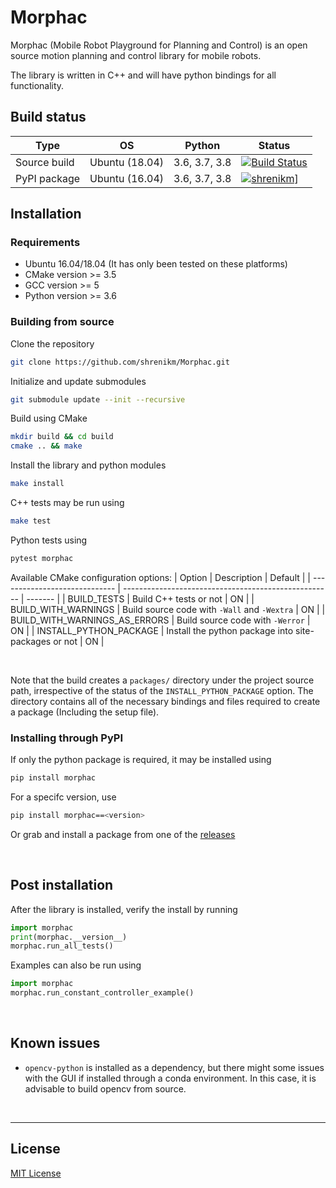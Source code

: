 # Morphac

Morphac (Mobile Robot Playground for Planning and Control) is an open source motion planning and control library for mobile robots.

The library is written in C++ and will have python bindings for all functionality.

## Build status
| Type         | OS             | Python        | Status                                                                                                                                |
| ------------ | -------------- | ------------- | ------------------------------------------------------------------------------------------------------------------------------------- |
| Source build | Ubuntu (18.04) | 3.6, 3.7, 3.8 | [![Build Status](https://travis-ci.com/shrenikm/Morphac.svg?branch=master)](https://travis-ci.com/shrenikm/Morphac)                   |
| PyPI package | Ubuntu (16.04) | 3.6, 3.7, 3.8 | [![shrenikm](https://circleci.com/gh/shrenikm/morphac.svg?style=shield)](https://app.circleci.com/pipelines/github/shrenikm/Morphac)] |



## Installation

### Requirements
* Ubuntu 16.04/18.04 (It has only been tested on these platforms)
* CMake version >= 3.5
* GCC version >= 5
* Python version >= 3.6

### Building from source
Clone the repository
```bash
git clone https://github.com/shrenikm/Morphac.git
```
Initialize and update submodules
```bash
git submodule update --init --recursive
```
Build using CMake
```bash
mkdir build && cd build
cmake .. && make
```
Install the library and python modules
```bash
make install
```
C++ tests may be run using
```bash
make test
```
Python tests using
```bash
pytest morphac
```

Available CMake configuration options:
| Option                        | Description                                          | Default |
| ----------------------------- | ---------------------------------------------------- | ------- |
| BUILD_TESTS                   | Build C++ tests or not                               | ON      |
| BUILD_WITH_WARNINGS           | Build source code with `-Wall` and `-Wextra`         | ON      |
| BUILD_WITH_WARNINGS_AS_ERRORS | Build source code with `-Werror`                     | ON      |
| INSTALL_PYTHON_PACKAGE        | Install the python package into site-packages or not | ON      |

<br/>

Note that the build creates a `packages/` directory under the project source path, irrespective of the status of the `INSTALL_PYTHON_PACKAGE` option.
The directory contains all of the necessary bindings and files required to create a package (Including the setup file).


### Installing through PyPI

If only the python package is required, it may be installed using
```bash
pip install morphac
```
For a specifc version, use
```bash
pip install morphac==<version>
```

Or grab and install a package from one of the [releases](https://github.com/shrenikm/Morphac/releases)

<br/>

## Post installation

After the library is installed, verify the install by running
```python
import morphac
print(morphac.__version__)
morphac.run_all_tests()
```

Examples can also be run using
```python
import morphac
morphac.run_constant_controller_example()
```

<br/>

## Known issues

* `opencv-python` is installed as a dependency, but there might some issues with the GUI if installed through a conda environment. In this case, it is advisable to build opencv from source.

<br/>

-------

## License

[MIT License](LICENSE)



